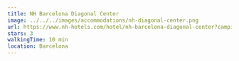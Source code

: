 ```yaml
---
title: NH Barcelona Diagonal Center
image: ../../../images/accommodations/nh-diagonal-center.png
url: https://www.nh-hotels.com/hotel/nh-barcelona-diagonal-center?campid=8435708&gclid=Cj0KCQjwuaiXBhCCARIsAKZLt3n364CzT8vZPfcLM3p-Mna6zxhTvOu2okB90G3DUZ7LQl49276vo2gaApeyEALw_wcB&gclsrc=aw.ds
stars: 3
walkingTime: 10 min
location: Barcelona
---
```

